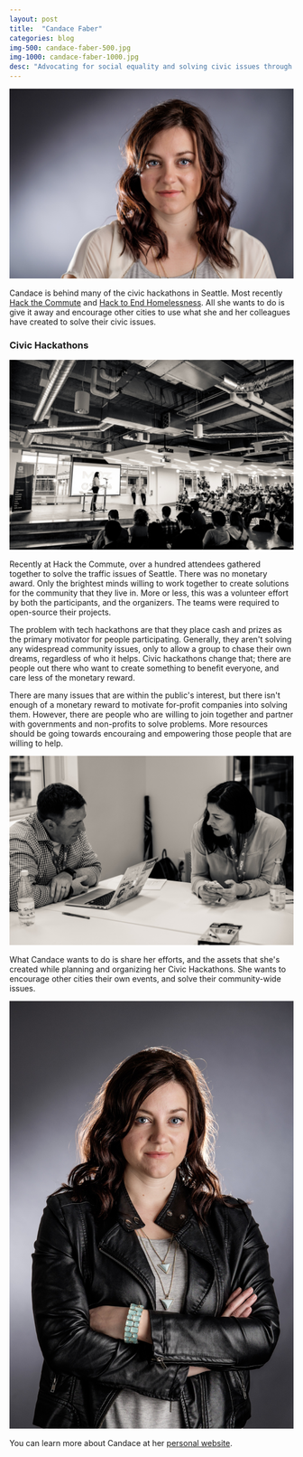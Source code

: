 ```yaml
---
layout: post
title:  "Candace Faber"
categories: blog
img-500: candace-faber-500.jpg
img-1000: candace-faber-1000.jpg
desc: "Advocating for social equality and solving civic issues through community."
---
```


![Candace Faber](/images/candace-faber/candace-head.jpg)

Candace is behind many of the civic hackathons in Seattle. Most recently [Hack the Commute](http://hackthecommute.seattle.gov) and [Hack to End Homelessness](http://www.hacktoendhomelessness.com). All she wants to do is give it away and encourage other cities to use what she and her colleagues have created to solve their civic issues.

### Civic Hackathons

![Hack The Commute 1](/images/candace-faber/hack-the-commute-2.jpg)

Recently at Hack the Commute, over a hundred attendees gathered together to solve the traffic issues of Seattle. There was no monetary award. Only the brightest minds willing to work together to create solutions for the community that they live in. More or less, this was a volunteer effort by both the participants, and the organizers. The teams were required to open-source their projects.

The problem with tech hackathons are that they place cash and prizes as the primary motivator for people participating. Generally, they aren't solving any widespread community issues, only to allow a group to chase their own dreams, regardless of who it helps. Civic hackathons change that; there are people out there who want to create something to benefit everyone, and care less of the monetary reward.

There are many issues that are within the public's interest, but there isn't enough of a monetary reward to motivate for-profit companies into solving them. However, there are people who are willing to join together and partner with governments and non-profits to solve problems. More resources should be going towards encouraing and empowering those people that are willing to help.

![Hack The Commute 2](/images/candace-faber/hack-the-commute-1.jpg)

What Candace wants to do is share her efforts, and the assets that she's created while planning and organizing her Civic Hackathons. She wants to encourage other cities their own events, and solve their community-wide issues. 

![Candace Faber](/images/candace-faber/candace-hero.jpg)

You can learn more about Candace at her [personal website](http://www.candacefaber.com).

